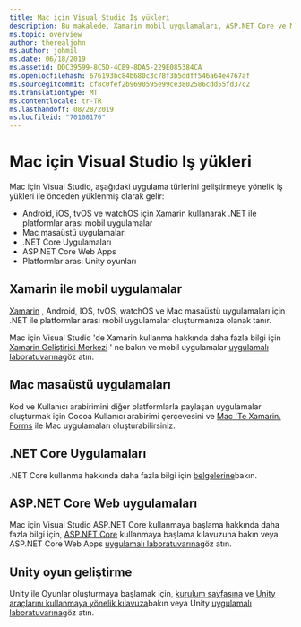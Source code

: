```yaml
---
title: Mac için Visual Studio Iş yükleri
description: Bu makalede, Xamarin mobil uygulamaları, ASP.NET Core ve Mac için Visual Studio oyunları dahil olmak üzere için kullanılabilen çeşitli iş yükleri açıklanmaktadır.
ms.topic: overview
author: therealjohn
ms.author: johmil
ms.date: 06/18/2019
ms.assetid: DDC39599-8C5D-4CB9-8DA5-229E085384CA
ms.openlocfilehash: 676193bc84b680c3c78f3b5ddff546a64e4767af
ms.sourcegitcommit: cf8c0fef2b9690595e99ce3802586cdd55fd37c2
ms.translationtype: MT
ms.contentlocale: tr-TR
ms.lasthandoff: 08/28/2019
ms.locfileid: "70108176"
---
```

# <a name="visual-studio-for-mac-workloads"></a>Mac için Visual Studio Iş yükleri

Mac için Visual Studio, aşağıdaki uygulama türlerini geliştirmeye yönelik iş yükleri ile önceden yüklenmiş olarak gelir:

* Android, iOS, tvOS ve watchOS için Xamarin kullanarak .NET ile platformlar arası mobil uygulamalar
* Mac masaüstü uygulamaları
* .NET Core Uygulamaları
* ASP.NET Core Web Apps
* Platformlar arası Unity oyunları

## <a name="mobile-applications-with-xamarin"></a>Xamarin ile mobil uygulamalar

[Xamarin](xamarin.md) , Android, IOS, tvOS, watchOS ve Mac masaüstü uygulamaları için .NET ile platformlar arası mobil uygulamalar oluşturmanıza olanak tanır.

Mac için Visual Studio 'de Xamarin kullanma hakkında daha fazla bilgi için [Xamarin Geliştirici Merkezi](https://developer.xamarin.com/) ' ne bakın ve mobil uygulamalar [uygulamalı laboratuvarına](https://github.com/Microsoft/vs4mac-labs/tree/master/Mobile/Getting-Started)göz atın.

## <a name="mac-desktop-applications"></a>Mac masaüstü uygulamaları

Kod ve Kullanıcı arabirimini diğer platformlarla paylaşan uygulamalar oluşturmak için Cocoa Kullanıcı arabirimi çerçevesini ve [Mac 'Te Xamarin. Forms](https://docs.microsoft.com/xamarin/xamarin-forms/platform/other/mac) ile Mac uygulamaları oluşturabilirsiniz. [](https://docs.microsoft.com/xamarin/mac/)

## <a name="net-core-applications"></a>.NET Core Uygulamaları

.NET Core kullanma hakkında daha fazla bilgi için [belgelerine](/dotnet/core/)bakın.

## <a name="aspnet-core-web-applications"></a>ASP.NET Core Web uygulamaları

Mac için Visual Studio ASP.NET Core kullanmaya başlama hakkında daha fazla bilgi için, [ASP.NET Core](asp-net-core.md) kullanmaya başlama kılavuzuna bakın veya ASP.NET Core Web Apps [uygulamalı laboratuvarına](https://github.com/Microsoft/vs4mac-labs/tree/master/Web/Getting-Started)göz atın.

## <a name="unity-game-development"></a>Unity oyun geliştirme

Unity ile Oyunlar oluşturmaya başlamak için, [kurulum sayfasına](setup-vsmac-tools-unity.md) ve [Unity araçlarını kullanmaya yönelik kılavuza](using-vsmac-tools-unity.md)bakın veya Unity [uygulamalı laboratuvarına](https://github.com/Microsoft/vs4mac-labs/tree/master/Unity/Getting-Started)göz atın.
